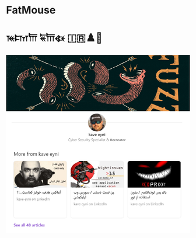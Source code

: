 # FatMouse
<h1>𐎳𐎫𐎠 𐏁𐎠𐏃 🇮🇷♟️🧀</h1>
<a href='https://www.linkedin.com/in/eyni-kave/recent-activity/posts/' target='_blank'>
<img src='https://github.com/dewebdes/FatMouse/blob/main/git.jpg'>
</a>
